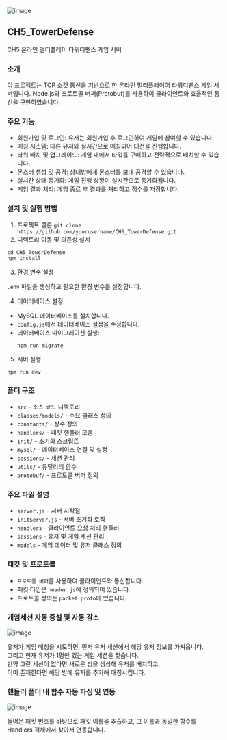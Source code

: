 ![image](https://github.com/user-attachments/assets/56bba555-b861-4f4e-ac27-a7590b8671fd)



## CH5_TowerDefense
CH5 온라인 멀티플레이 타워디펜스 게임 서버

### 소개
이 프로젝트는 TCP 소켓 통신을 기반으로 한 온라인 멀티플레이어 타워디펜스 게임 서버입니다. Node.js와 프로토콜 버퍼(Protobuf)를 사용하여 클라이언트와 효율적인 통신을 구현하였습니다.

### 주요 기능
- 회원가입 및 로그인: 유저는 회원가입 후 로그인하여 게임에 참여할 수 있습니다.
- 매칭 시스템: 다른 유저와 실시간으로 매칭되어 대전을 진행합니다.
- 타워 배치 및 업그레이드: 게임 내에서 타워를 구매하고 전략적으로 배치할 수 있습니다.
- 몬스터 생성 및 공격: 상대방에게 몬스터를 보내 공격할 수 있습니다.
- 실시간 상태 동기화: 게임 진행 상황이 실시간으로 동기화됩니다.
- 게임 결과 처리: 게임 종료 후 결과를 처리하고 점수를 저장합니다.

### 설치 및 실행 방법
1. 프로젝트 클론
```git clone https://github.com/yourusername/CH5_TowerDefense.git```
2. 디렉토리 이동 및 의존성 설치
```
cd CH5_TowerDefense
npm install
```
3. 환경 변수 설정

`.env` 파일을 생성하고 필요한 환경 변수를 설정합니다.

4. 데이터베이스 설정

- MySQL 데이터베이스를 설치합니다.
- `config.js`에서 데이터베이스 설정을 수정합니다.
- 데이터베이스 마이그레이션 실행:
  ```
  npm run migrate
  ```

5. 서버 실행
```
npm run dev
```

### 폴더 구조
- `src` - 소스 코드 디렉토리
- `classes/models/` - 주요 클래스 정의
- `constants/` - 상수 정의
- `handlers/` - 패킷 핸들러 모음
- `init/` - 초기화 스크립트
- `mysql/` - 데이터베이스 연결 및 설정
- `sessions/` - 세션 관리
- `utils/` - 유틸리티 함수
- `protobuf/` - 프로토콜 버퍼 정의

### 주요 파일 설명
- `server.js` - 서버 시작점
- `initServer.js` - 서버 초기화 로직
- `handlers` - 클라이언트 요청 처리 핸들러
- `sessions` - 유저 및 게임 세션 관리
- `models` - 게임 데이터 및 유저 클래스 정의

### 패킷 및 프로토콜
- `프로토콜 버퍼`를 사용하여 클라이언트와 통신합니다.
- 패킷 타입은 `header.js`에 정의되어 있습니다.
- 프로토콜 정의는 `packet.proto`에 있습니다.

### 게임세션 자동 증설 및 자동 감소
![image](https://github.com/user-attachments/assets/8cf3cabf-ced1-43c8-b0f0-538e06154300)

유저가 게임 매칭을 시도하면, 먼저 유저 세션에서 해당 유저 정보를 가져옵니다.<br>
그리고 현재 유저가 1명만 있는 게임 세션을 찾습니다. <br>
만약 그런 세션이 없다면 새로운 방을 생성해 유저를 배치하고, <br>
이미 존재한다면 해당 방에 유저를 추가해 매칭시킵니다.<br>

### 핸들러 폴더 내 함수 자동 파싱 및 연동
![image](https://github.com/user-attachments/assets/14575ed0-4113-423c-b6d9-d5363d10bfe9)

들어온 패킷 번호를 바탕으로 패킷 이름을 추출하고, 그 이름과 동일한 함수를 Handlers 객체에서 찾아서 연동합니다.<br>
